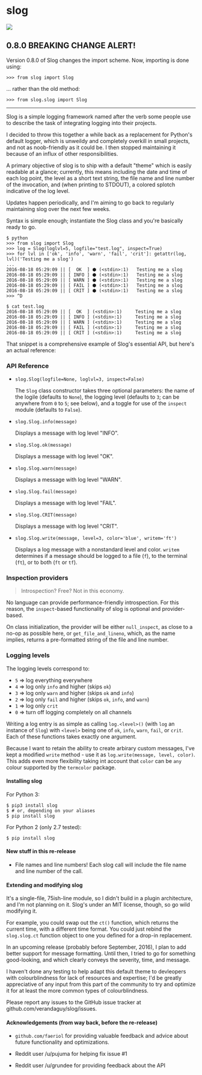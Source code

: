 # slog

![](https://img.shields.io/pypi/dm/Slog.svg)

## 0.8.0 BREAKING CHANGE ALERT!

Version 0.8.0 of Slog changes the import scheme. Now, importing is done using:

	>>> from slog import Slog

... rather than the old method:

	>>> from slog.slog import Slog

---

Slog is a simple logging framework named after the verb some people use to
describe the task of integrating logging into their projects.

I decided to throw this together a while back as a replacement for Python's
default logger, which is unweildy and completely overkill in small projects, and
not as noob-friendly as it could be. I then stopped maintaining it because of an
influx of other responsibilities.

A primary objective of slog is to ship with a default "theme" which is easily
readable at a glance; currently, this means including the date and time of each
log point, the level as a short text string, the file name and line number of
the invocation, and (when printing to STDOUT), a colored splotch indicative of
the log level.

Updates happen periodically, and I'm aiming to go back to regularly maintaining
slog over the next few weeks.

Syntax is simple enough; instantiate the Slog class and you're basically
ready to go.

	$ python
    >>> from slog import Slog
    >>> log = Slog(loglvl=5, logfile="test.log", inspect=True)
    >>> for lvl in ['ok', 'info', 'warn', 'fail', 'crit']: getattr(log, lvl)('Testing me a slog')
    ...
    2016-08-18 05:29:09 || [  OK  ] ⬢ (<stdin>:1) 	Testing me a slog
    2016-08-18 05:29:09 || [ INFO ] ⬢ (<stdin>:1) 	Testing me a slog
    2016-08-18 05:29:09 || [ WARN ] ⬢ (<stdin>:1) 	Testing me a slog
    2016-08-18 05:29:09 || [ FAIL ] ⬢ (<stdin>:1) 	Testing me a slog
    2016-08-18 05:29:09 || [ CRIT ] ⬢ (<stdin>:1) 	Testing me a slog
    >>> ^D
	
    $ cat test.log
    2016-08-18 05:29:09 || [  OK  ] (<stdin>:1) 	Testing me a slog
    2016-08-18 05:29:09 || [ INFO ] (<stdin>:1) 	Testing me a slog
    2016-08-18 05:29:09 || [ WARN ] (<stdin>:1) 	Testing me a slog
    2016-08-18 05:29:09 || [ FAIL ] (<stdin>:1) 	Testing me a slog
    2016-08-18 05:29:09 || [ CRIT ] (<stdin>:1) 	Testing me a slog

That snippet is a comprehensive example of Slog's essential API, but here's an
actual reference:

### API Reference

- `slog.Slog(logfile=None, loglvl=3, inspect=False)`

  The `Slog` class constructor takes three optional parameters: the name of the
  logile (defaults to `None`), the logging level (defaults to `3`; can be 
  anywhere from `0` to `5`; see below), and a toggle for use of the `inspect` module
  (defaults to `False`).

- `slog.Slog.info(message)`
 
  Displays a message with log level "INFO".

- `slog.Slog.ok(message)`

  Displays a message with log level "OK".

- `slog.Slog.warn(message)`

  Displays a message with log level "WARN".

- `slog.Slog.fail(message)`

  Displays a message with log level "FAIL".

- `slog.Slog.CRIT(message)`

  Displays a message with log level "CRIT".

- `slog.Slog.write(message, level=3, color='blue', writem='ft')`

  Displays a log message with a nonstandard level and color. `writem` determines
  if a message should be logged to a file (`f`), to the terminal (`ft`), or to
  both (`ft` or `tf`).

### Inspection providers

> Introspection? Free? Not in this economy.

No language can provide performance-friendly introspection. For this reason,
the `inspect`-based functionality of slog is optional and provider-based.

On class initialization, the provider will be either `null_inspect`, as close to
a no-op as possible here, or `get_file_and_lineno`, which, as the name implies,
returns a pre-formatted string of the file and line number.

### Logging levels

The logging levels correspond to:

-  `5` => log everything everywhere
-  `4` => log only `info` and higher (skips `ok`)
-  `3` => log only `warn` and higher (skips `ok` and `info`)
-  `2` => log only `fail` and higher (skips `ok`, `info`, and
   `warn`)
-  `1` => log only `crit`
-  `0` => turn off logging completely on all channels

Writing a log entry is as simple as calling `log.<level>()` (with
`log` an instance of `Slog`) with `<level>` being one of
`ok`, `info`, `warn`, `fail`, or `crit`. Each of these
functions takes exactly one argument.

Because I want to retain the ability to create arbirary custom messages,
I've kept a modified `write` method - use it as `log.write(message, level, color)`.
This adds even more flexibility taking int account that `color` can be `any` colour
supported by the `termcolor` package.

#### Installing slog

For Python 3:

    $ pip3 install slog
    $ # or, depending on your aliases
    $ pip install slog

For Python 2 (only 2.7 tested):

	$ pip install slog

#### New stuff in this re-release

- File names and line numbers! Each slog call will include the file name and
  line number of the call.

#### Extending and modifying slog

It's a single-file, 75ish-line module, so I didn't build in a plugin
architecture, and I'm not planning on it. Slog's under an MIT license, though,
so go wild modifying it.

For example, you could swap out the `ct()` function, which returns the current
time, with a different time format. You could just rebind the `slog.slog.ct`
function object to one you defined for a drop-in replacement.

In an upcoming release (probably before September, 2016), I plan to add better
support for message formatting. Until then, I tried to go for something
good-looking, and which clearly conveys the severity, time, and message.

I haven't done any testing to help adapt this default theme to devleopers with
colourblindness for lack of resources and expertise; I'd be greatly appreciative 
of any input from this part of the community to try and optimize it for at least 
the more common types of colourblindness.

Please report any issues to the GitHub issue tracker at
github.com/verandaguy/slog/issues.

#### Acknowledgements (from way back, before the re-release)

- `github.com/faeriol` for providing valuable feedback and advice about future
  functionality and optimizations.

-  Reddit user /u/pujuma for helping fix issue #1

-  Reddit user /u/grundee for providing feedback about the API
